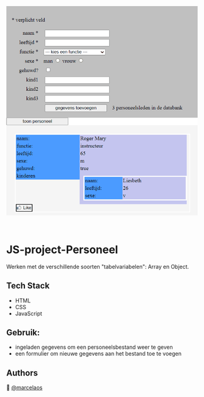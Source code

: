 
<p align="center">
<img src="./personeel.png" title="personeel" alt="personeel"></a>
</p>
<br>
  
# JS-project-Personeel

Werken met de verschillende soorten "tabelvariabelen": Array en Object.


## Tech Stack

* HTML
* CSS
* JavaScript

  
## Gebruik:

* ingeladen gegevens om een personeelsbestand weer te geven
* een formulier om nieuwe gegevens aan het bestand toe te voegen

  
## Authors

:woman: [@marcelaos](https://github.com/marcela-os)
